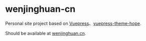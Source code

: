 # wenjinghuan-cn

Personal site project based on [Vuepress](https://vuepress.github.io/)、[vuepress-theme-hope](https://vuepress-theme-hope.github.io/).

Should be available at [wenjinghuan.cn](https://wenjinghuan.cn).
